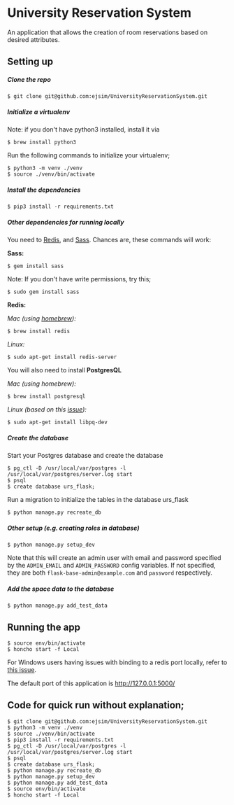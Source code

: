 # University Reservation System 

An application that allows the creation of room reservations based on desired attributes.

## Setting up

##### Clone the repo

```
$ git clone git@github.com:ejsim/UniversityReservationSystem.git
```

##### Initialize a virtualenv

Note: if you don't have python3 installed, install it via 

```
$ brew install python3
```

Run the following commands to initialize your virtualenv;

```
$ python3 -m venv ./venv
$ source ./venv/bin/activate
```
<!--
##### Add Environment Variables 

This should be all implemented so this environment variable section can be ignored. Not going to delete

Create a file called `config.env` that contains environment variables in the following syntax: `ENVIRONMENT_VARIABLE=value`. For example,
the mailing environment variables can be set as the following. We recommend using Sendgrid for a mailing SMTP server. But anything else will work as well.

```
MAIL_USERNAME=SendgridUsername
MAIL_PASSWORD=SendgridPassword
```

Other Key value pairs:

* `ADMIN_EMAIL`: set to the default email for your first admin account (default is `flask-base-admin@example.com`)
* `ADMIN_PASSWORD`: set to the default password for your first admin account (default is `password`)
* `DATABASE_URL`: set to a postgresql database url (default is `data-dev.sqlite`)
* `REDISTOGO_URL`: set to Redis To Go URL or any redis server url (default is `http://localhost:6379`)
* `RAYGUN_APIKEY`: api key for raygun (default is `None`)
* `FLASK_CONFIG`: can be `development`, `production`, `default`, `heroku`, `unix`, or `testing`. Most of the time you will use `development` or `production`. 


**Note: do not include the `config.env` file in any commits. This should remain private.**

-->

##### Install the dependencies

```
$ pip3 install -r requirements.txt
```

##### Other dependencies for running locally

You need to [Redis](http://redis.io/), and [Sass](http://sass-lang.com/). Chances are, these commands will work:


**Sass:**

```
$ gem install sass
```

Note: If you don't have write permissions, try this;

```
$ sudo gem install sass
```

**Redis:**

_Mac (using [homebrew](http://brew.sh/)):_

```
$ brew install redis
```

_Linux:_

```
$ sudo apt-get install redis-server
```

You will also need to install **PostgresQL**

_Mac (using homebrew):_

```
$ brew install postgresql
```

_Linux (based on this [issue](https://github.com/hack4impact/flask-base/issues/96)):_

```
$ sudo apt-get install libpq-dev
```


##### Create the database

Start your Postgres database and create the database

```
$ pg_ctl -D /usr/local/var/postgres -l /usr/local/var/postgres/server.log start
$ psql
$ create database urs_flask;
```

Run a migration to initialize the tables in the database urs_flask

```
$ python manage.py recreate_db
```

##### Other setup (e.g. creating roles in database)

```
$ python manage.py setup_dev
```

Note that this will create an admin user with email and password specified by the `ADMIN_EMAIL` and `ADMIN_PASSWORD` config variables. If not specified, they are both `flask-base-admin@example.com` and `password` respectively.

##### Add the space data to the database

```
$ python manage.py add_test_data
```

## Running the app

```
$ source env/bin/activate
$ honcho start -f Local
```

For Windows users having issues with binding to a redis port locally, refer to [this issue](https://github.com/hack4impact/flask-base/issues/132).

The default port of this application is http://127.0.0.1:5000/


## Code for quick run without explanation;

```
$ git clone git@github.com:ejsim/UniversityReservationSystem.git
$ python3 -m venv ./venv
$ source ./venv/bin/activate
$ pip3 install -r requirements.txt
$ pg_ctl -D /usr/local/var/postgres -l /usr/local/var/postgres/server.log start
$ psql
$ create database urs_flask;
$ python manage.py recreate_db
$ python manage.py setup_dev
$ python manage.py add_test_data
$ source env/bin/activate
$ honcho start -f Local
```





